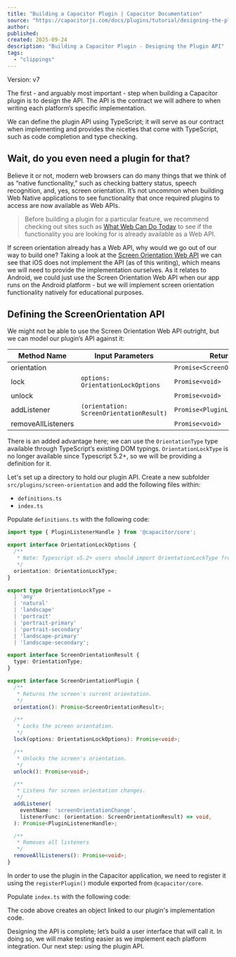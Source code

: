 ```yaml
---
title: "Building a Capacitor Plugin | Capacitor Documentation"
source: "https://capacitorjs.com/docs/plugins/tutorial/designing-the-plugin-api"
author:
published:
created: 2025-09-24
description: "Building a Capacitor Plugin - Designing the Plugin API"
tags:
  - "clippings"
---
```

Version: v7

The first - and arguably most important - step when building a Capacitor plugin is to design the API. The API is the contract we will adhere to when writing each platform’s specific implementation.

We can define the plugin API using TypeScript; it will serve as our contract when implementing and provides the niceties that come with TypeScript, such as code completion and type checking.

## Wait, do you even need a plugin for that?

Believe it or not, modern web browsers can do many things that we think of as “native functionality,” such as checking battery status, speech recognition, and, yes, screen orientation. It’s not uncommon when building Web Native applications to see functionality that once required plugins to access are now available as Web APIs.

> Before building a plugin for a particular feature, we recommend checking out sites such as [What Web Can Do Today](https://whatwebcando.today/) to see if the functionality you are looking for is already available as a Web API.

If screen orientation already has a Web API, why would we go out of our way to build one? Taking a look at the [Screen Orientation Web API](https://whatwebcando.today/screen-orientation.html) we can see that iOS does not implement the API (as of this writing), which means we will need to provide the implementation ourselves. As it relates to Android, we could just use the Screen Orientation Web API when our app runs on the Android platform - but we will implement screen orientation functionality natively for educational purposes.

## Defining the ScreenOrientation API

We might not be able to use the Screen Orientation Web API outright, but we can model our plugin’s API against it:

| Method Name | Input Parameters | Return Value |
| --- | --- | --- |
| orientation |  | `Promise<ScreenOrientationResult>` |
| lock | `options: OrientationLockOptions` | `Promise<void>` |
| unlock |  | `Promise<void>` |
| addListener | `(orientation: ScreenOrientationResult)` | `Promise<PluginListenerHandle>` |
| removeAllListeners |  | `Promise<void>` |

There is an added advantage here; we can use the `OrientationType` type available through TypeScript’s existing DOM typings. `OrientationLockType` is no longer available since Typescript 5.2+, so we will be providing a definition for it.

Let's set up a directory to hold our plugin API. Create a new subfolder `src/plugins/screen-orientation` and add the following files within:

- `definitions.ts`
- `index.ts`

Populate `definitions.ts` with the following code:

```typescript
import type { PluginListenerHandle } from '@capacitor/core';

export interface OrientationLockOptions {
  /**
   * Note: Typescript v5.2+ users should import OrientationLockType from @capacitor/screen-orientation.
   */
  orientation: OrientationLockType;
}

export type OrientationLockType =
  | 'any'
  | 'natural'
  | 'landscape'
  | 'portrait'
  | 'portrait-primary'
  | 'portrait-secondary'
  | 'landscape-primary'
  | 'landscape-secondary';

export interface ScreenOrientationResult {
  type: OrientationType;
}

export interface ScreenOrientationPlugin {
  /**
   * Returns the screen's current orientation.
   */
  orientation(): Promise<ScreenOrientationResult>;

  /**
   * Locks the screen orientation.
   */
  lock(options: OrientationLockOptions): Promise<void>;

  /**
   * Unlocks the screen's orientation.
   */
  unlock(): Promise<void>;

  /**
   * Listens for screen orientation changes.
   */
  addListener(
    eventName: 'screenOrientationChange',
    listenerFunc: (orientation: ScreenOrientationResult) => void,
  ): Promise<PluginListenerHandle>;

  /**
   * Removes all listeners
   */
  removeAllListeners(): Promise<void>;
}
```

In order to use the plugin in the Capacitor application, we need to register it using the `registerPlugin()` module exported from `@capacitor/core`.

Populate `index.ts` with the following code:

The code above creates an object linked to our plugin's implementation code.

Designing the API is complete; let’s build a user interface that will call it. In doing so, we will make testing easier as we implement each platform integration. Our next step: using the plugin API.